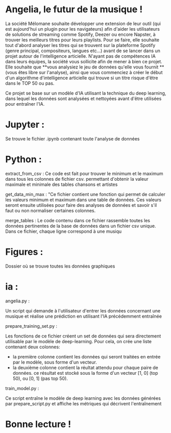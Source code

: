 # Angelia, le futur de la musique !

La société Mélomane souhaite développer une extension de leur outil (qui est aujourd'hui un plugin pour les navigateurs) afin d'aider les utilisateurs de solutions de streaming comme Spotify, Deezer ou encore Napster, à trouver les meilleurs titres pour leurs playlists.
Pour se faire, elle souhaite tout d'abord analyser les titres qui se trouvent sur la plateforme Spotify (genre principal, compositeurs, langues etc...) avant de se lancer dans un projet autour de l'intelligence articielle.
N'ayant pas de compétences IA dans leurs équipes, la société vous sollicite afin de mener à bien ce projet. Elle souhaite que **vous analysiez le jeu de données qu'elle vous fournit **(vous êtes libre sur l'analyse), ainsi que vous commenciez à créer le début d'un algorithme d'intelligence articielle qui trouve si un titre risque d'être dans le TOP 50 ou pas.

Ce projet se base sur un modèle d'IA utilisant la technique du deep learning, dans lequel les données sont analysées et nettoyées avant d'être utilisées pour entraîner l'IA.


# Jupyter :

Se trouve le fichier .ipynb contenant toute l'analyse de données 


# Python :

extract_from_csv : Ce code est fait pour trouver le minimum et le maximum dans tous les colonnes de fichier csv. permettant d'obtenir la valeur maximale et minimale des tables chansons et artistes 


get_data_min_max : "Ce fichier contient une fonction qui permet de calculer les valeurs minimum
et maximum dans une table de données. Ces valeurs seront ensuite utilisées pour 
faire des analyses de données et savoir s'il faut ou non normaliser certaines
colonnes.

merge_tables : Le code contenu dans ce fichier rassemble toutes les données pertinentes de 
la base de données dans un fichier csv unique. Dans ce fichier, chaque ligne
correspond à une musiqu

# Figures :

Dossier où se trouve toutes les données graphiques 

# ia :

angelia.py :

Un script qui demande à l'utilisateur d'entrer les données concernant une 
musique et réalise une prédiction en utilisant l'IA précédemment entraînée

prepare_training_set.py :

Les fonctions de ce fichier créent un set de données qui sera directement
utilisable par le modèle de deep-learning. Pour cela, on crée une liste
contenant deux colonnes:
- la première colonne contient les données qui seront traitées en entrée
par le modèle, sous forme d'un vecteur.
- la deuxième colonne contient la réultat attendu pour chaque paire de données.
ce résultat est stocké sous la forme d'un vecteur [1, 0] (top 50), ou [0, 1]
(pas top 50).

train_model.py :

Ce script entraîne le modèle de deep learning avec les données générées par 
prepare_script.py et affiche les métriques qui décrivent l'entraînement

# Bonne lecture !